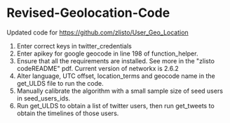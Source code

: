 # Revised-Geolocation-Code
Updated code for https://github.com/zlisto/User_Geo_Location
1. Enter correct keys in twitter_credentials
2. Enter apikey for google geocode in line 198 of function_helper.
3. Ensure that all the requirements are installed. See more in the "zlisto codeREADME" pdf. Current version of networkx is 2.6.2
4. Alter language, UTC offset, location_terms and geocode name in the get_ULDS file to run the code.
5. Manually calibrate the algorithm with a small sample size of seed users in seed_users_ids.
6. Run get_ULDS to obtain a list of twitter users, then run get_tweets to obtain the timelines of those users.


